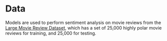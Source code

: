 # Data
Models are used to perform sentiment analysis on movie reviews from the [Large Movie Review Dataset](http://ai.stanford.edu/~amaas/data/sentiment/), which has a set of 25,000 highly polar movie reviews for training, and 25,000 for testing.<br/>
